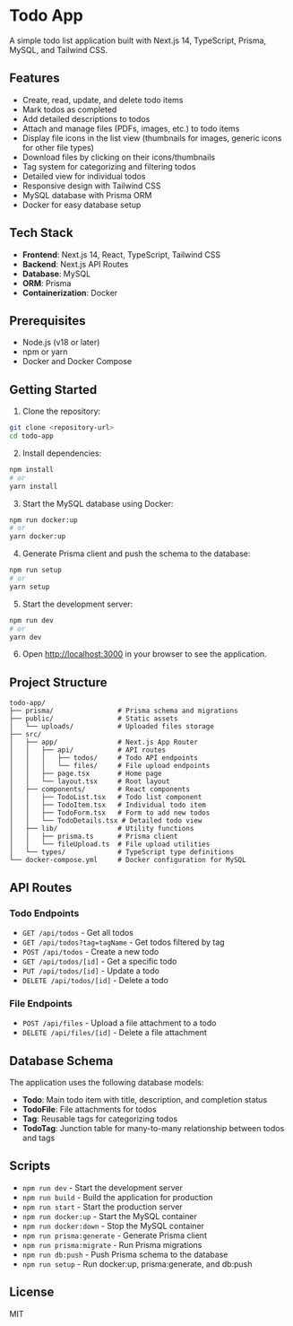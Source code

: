 # Todo App

A simple todo list application built with Next.js 14, TypeScript, Prisma, MySQL, and Tailwind CSS.

## Features

- Create, read, update, and delete todo items
- Mark todos as completed
- Add detailed descriptions to todos
- Attach and manage files (PDFs, images, etc.) to todo items
- Display file icons in the list view (thumbnails for images, generic icons for other file types)
- Download files by clicking on their icons/thumbnails
- Tag system for categorizing and filtering todos
- Detailed view for individual todos
- Responsive design with Tailwind CSS
- MySQL database with Prisma ORM
- Docker for easy database setup

## Tech Stack

- **Frontend**: Next.js 14, React, TypeScript, Tailwind CSS
- **Backend**: Next.js API Routes
- **Database**: MySQL
- **ORM**: Prisma
- **Containerization**: Docker

## Prerequisites

- Node.js (v18 or later)
- npm or yarn
- Docker and Docker Compose

## Getting Started

1. Clone the repository:

```bash
git clone <repository-url>
cd todo-app
```

2. Install dependencies:

```bash
npm install
# or
yarn install
```

3. Start the MySQL database using Docker:

```bash
npm run docker:up
# or
yarn docker:up
```

4. Generate Prisma client and push the schema to the database:

```bash
npm run setup
# or
yarn setup
```

5. Start the development server:

```bash
npm run dev
# or
yarn dev
```

6. Open [http://localhost:3000](http://localhost:3000) in your browser to see the application.

## Project Structure

```
todo-app/
├── prisma/                # Prisma schema and migrations
├── public/                # Static assets
│   └── uploads/           # Uploaded files storage
├── src/
│   ├── app/               # Next.js App Router
│   │   ├── api/           # API routes
│   │   │   ├── todos/     # Todo API endpoints
│   │   │   └── files/     # File upload endpoints
│   │   ├── page.tsx       # Home page
│   │   └── layout.tsx     # Root layout
│   ├── components/        # React components
│   │   ├── TodoList.tsx   # Todo list component
│   │   ├── TodoItem.tsx   # Individual todo item
│   │   ├── TodoForm.tsx   # Form to add new todos
│   │   └── TodoDetails.tsx # Detailed todo view
│   ├── lib/               # Utility functions
│   │   ├── prisma.ts      # Prisma client
│   │   └── fileUpload.ts  # File upload utilities
│   └── types/             # TypeScript type definitions
└── docker-compose.yml     # Docker configuration for MySQL
```

## API Routes

### Todo Endpoints
- `GET /api/todos` - Get all todos
- `GET /api/todos?tag=tagName` - Get todos filtered by tag
- `POST /api/todos` - Create a new todo
- `GET /api/todos/[id]` - Get a specific todo
- `PUT /api/todos/[id]` - Update a todo
- `DELETE /api/todos/[id]` - Delete a todo

### File Endpoints
- `POST /api/files` - Upload a file attachment to a todo
- `DELETE /api/files/[id]` - Delete a file attachment

## Database Schema

The application uses the following database models:

- **Todo**: Main todo item with title, description, and completion status
- **TodoFile**: File attachments for todos
- **Tag**: Reusable tags for categorizing todos
- **TodoTag**: Junction table for many-to-many relationship between todos and tags

## Scripts

- `npm run dev` - Start the development server
- `npm run build` - Build the application for production
- `npm run start` - Start the production server
- `npm run docker:up` - Start the MySQL container
- `npm run docker:down` - Stop the MySQL container
- `npm run prisma:generate` - Generate Prisma client
- `npm run prisma:migrate` - Run Prisma migrations
- `npm run db:push` - Push Prisma schema to the database
- `npm run setup` - Run docker:up, prisma:generate, and db:push

## License

MIT
